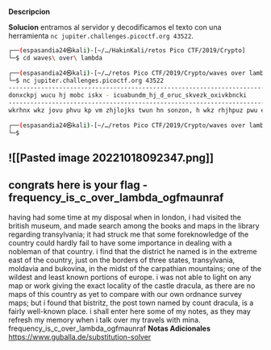 **Descripcion**


**Solucion**
entramos al servidor  y decodificamos el texto con una herramienta
`nc jupiter.challenges.picoctf.org 43522`.
```bash
┌──(espasandia24㉿kali)-[~/…/HakinKali/retos Pico CTF/2019/Crypto]
└─$ cd waves\ over\ lambda 
                                                                                
┌──(espasandia24㉿kali)-[~/…/retos Pico CTF/2019/Crypto/waves over lambda]
└─$ nc jupiter.challenges.picoctf.org 43522
-------------------------------------------------------------------------------
donxckpj wucu hj mobc iskx - icuabundm_hj_d_oruc_skvezk_oxivkbncki
-------------------------------------------------------------------------------
wkrhnx wkz jovu phvu kp vm zhjlojks twun hn sonzon, h wkz rhjhpuz pwu echphjw vbjubv, knz vkzu jukcdw kvonx pwu eooqj knz vklj hn pwu sheckcm cuxkczhnx pcknjmsrknhk; hp wkz jpcbdq vu pwkp jovu iocuqnotsuzxu oi pwu dobnpcm dobsz wkczsm ikhs po wkru jovu hvlocpkndu hn zukshnx thpw k noesuvkn oi pwkp dobnpcm. h ihnz pwkp pwu zhjpchdp wu nkvuz hj hn pwu uypcuvu ukjp oi pwu dobnpcm, gbjp on pwu eoczucj oi pwcuu jpkpuj, pcknjmsrknhk, voszkrhk knz ebqorhnk, hn pwu vhzjp oi pwu dkclkpwhkn vobnpkhnj; onu oi pwu thszujp knz sukjp qnotn locphonj oi ubcolu. h tkj nop kesu po shxwp on knm vkl oc tocq xhrhnx pwu uykdp sodkshpm oi pwu dkjpsu zckdbsk, kj pwucu kcu no vklj oi pwhj dobnpcm kj mup po dovlkcu thpw obc otn ocznkndu jbcrum vklj; ebp h iobnz pwkp ehjpchpf, pwu lojp potn nkvuz em dobnp zckdbsk, hj k ikhcsm tuss-qnotn lskdu. h jwkss unpuc wucu jovu oi vm nopuj, kj pwum vkm cuicujw vm vuvocm twun h pksq oruc vm pckrusj thpw vhnk.
                                                                                
┌──(espasandia24㉿kali)-[~/…/retos Pico CTF/2019/Crypto/waves over lambda]
└─$ 

```
![[Pasted image 20221018092347.png]]
-------------------------------------------------------------------------------
congrats here is your flag - frequency_is_c_over_lambda_ogfmaunraf
-------------------------------------------------------------------------------
having had some time at my disposal when in london, i had visited the british museum, and made search among the books and maps in the library regarding transylvania; it had struck me that some foreknowledge of the country could hardly fail to have some importance in dealing with a nobleman of that country. i find that the district he named is in the extreme east of the country, just on the borders of three states, transylvania, moldavia and bukovina, in the midst of the carpathian mountains; one of the wildest and least known portions of europe. i was not able to light on any map or work giving the exact locality of the castle dracula, as there are no maps of this country as yet to compare with our own ordnance survey maps; but i found that bistritz, the post town named by count dracula, is a fairly well-known place. i shall enter here some of my notes, as they may refresh my memory when i talk over my travels with mina.
frequency_is_c_over_lambda_ogfmaunraf
**Notas Adicionales**
https://www.guballa.de/substitution-solver